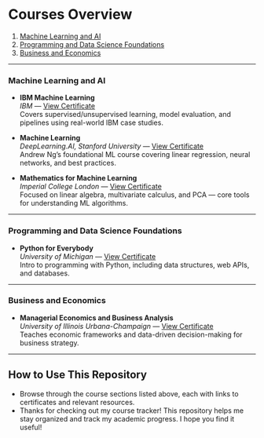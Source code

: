 # Courses Overview

1. [Machine Learning and AI](#machine-learning-and-ai)
2. [Programming and Data Science Foundations](#programming-and-data-science-foundations)
3. [Business and Economics](#business-and-economics)

---

### Machine Learning and AI

- **IBM Machine Learning**  
  *IBM* — [View Certificate](https://coursera.org/share/6a3ebec5f4e302760e2ec59014351f22)  
  Covers supervised/unsupervised learning, model evaluation, and pipelines using real-world IBM case studies.

- **Machine Learning**  
  *DeepLearning.AI, Stanford University* — [View Certificate](https://coursera.org/share/f240b13fb243e3503e202264bec23138)  
  Andrew Ng’s foundational ML course covering linear regression, neural networks, and best practices.

- **Mathematics for Machine Learning**  
  *Imperial College London* — [View Certificate](https://coursera.org/share/0ae1cd958cd41ab3d3494b773a53976f)  
  Focused on linear algebra, multivariate calculus, and PCA — core tools for understanding ML algorithms.

---

### Programming and Data Science Foundations

- **Python for Everybody**  
  *University of Michigan* — [View Certificate](https://coursera.org/share/1f41bf22a31f6f116c7b3265380545d7)  
  Intro to programming with Python, including data structures, web APIs, and databases.

---

### Business and Economics

- **Managerial Economics and Business Analysis**  
  *University of Illinois Urbana-Champaign* — [View Certificate](https://coursera.org/share/7d39e68c81c226a50fbae0388b91a8f1)  
  Teaches economic frameworks and data-driven decision-making for business strategy.

---

## How to Use This Repository

- Browse through the course sections listed above, each with links to certificates and relevant resources.
- Thanks for checking out my course tracker! This repository helps me stay organized and track my academic progress. I hope you find it useful!
